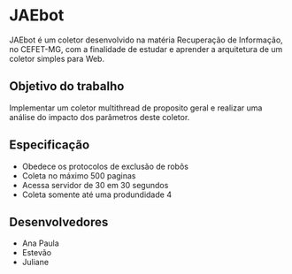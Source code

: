 # JAEbot
JAEbot é um coletor desenvolvido na matéria Recuperação de Informação, no CEFET-MG, com a finalidade de estudar e aprender a arquitetura de um coletor simples para Web.

## Objetivo do trabalho
Implementar um coletor multithread de proposito geral e realizar uma análise do impacto dos parâmetros deste coletor.

## Especificação
* Obedece os protocolos de exclusão de robôs
* Coleta no máximo 500 paginas
* Acessa servidor de 30 em 30 segundos
* Coleta somente até uma produndidade 4

## Desenvolvedores
* Ana Paula
* Estevão
* Juliane

